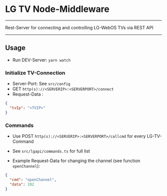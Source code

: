 # LG TV Node-Middleware

---

Rest-Server for connecting and controlling LG-WebOS TVs via REST API

---

## Usage

- Run DEV-Server: `yarn watch`

### Initialize TV-Connection

- Server-Port: See `src/config`
- GET `http(s)://<SERVERIP>:<SERVERPORT>/connect`
- Request-Data :

```json
{
  "tvIp": "<TVIP>"
}
```

### Commands

- Use POST `http(s)://<SERVERIP>:<SERVERPORT>/callcmd` for every LG-TV-Command
- See `src/lgapi/commands.ts` for full list

- Example Request-Data for changing the channel (see function `openChannel`):

```json
{
  "cmd": "openChannel",
  "data": 202
}
```
